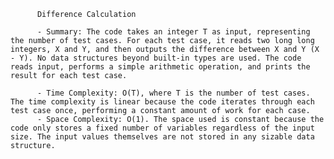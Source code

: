 
          Difference Calculation

          - Summary: The code takes an integer T as input, representing the number of test cases. For each test case, it reads two long long integers, X and Y, and then outputs the difference between X and Y (X - Y). No data structures beyond built-in types are used. The code reads input, performs a simple arithmetic operation, and prints the result for each test case.

          - Time Complexity: O(T), where T is the number of test cases.  The time complexity is linear because the code iterates through each test case once, performing a constant amount of work for each case.
          - Space Complexity: O(1). The space used is constant because the code only stores a fixed number of variables regardless of the input size. The input values themselves are not stored in any sizable data structure.
          
